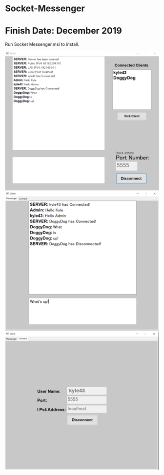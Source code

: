 # Socket-Messenger
# Finish Date: December 2019
Run Socket Messenger.msi to install.

![](Socket_Messenger1.png)
![](Socket_Messenger2.PNG)
![](Socket_Messenger3.PNG)
